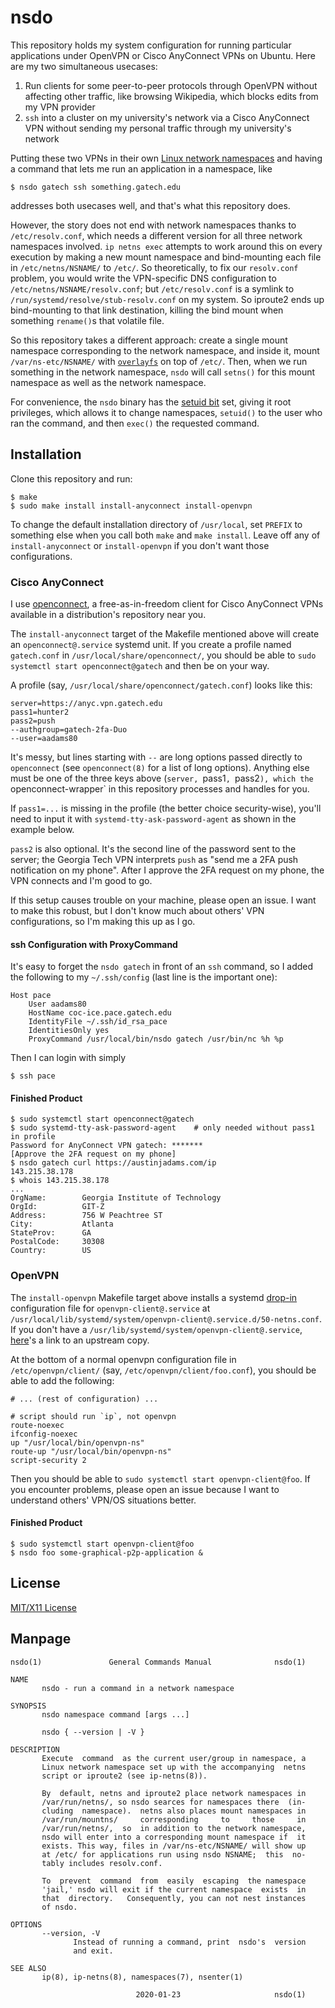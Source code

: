 nsdo
====

This repository holds my system configuration for running particular
applications under OpenVPN or Cisco AnyConnect VPNs on Ubuntu. Here are
my two simultaneous usecases:

 1. Run clients for some peer-to-peer protocols through OpenVPN without
    affecting other traffic, like browsing Wikipedia, which blocks edits
    from my VPN provider
 2. `ssh` into a cluster on my university's network via a Cisco
    AnyConnect VPN without sending my personal traffic through my
    university's network

Putting these two VPNs in their own [Linux network namespaces][1] and
having a command that lets me run an application in a namespace, like

    $ nsdo gatech ssh something.gatech.edu

addresses both usecases well, and that's what this repository does.

However, the story does not end with network namespaces thanks to
`/etc/resolv.conf`, which needs a different version for all three
network namespaces involved. `ip netns exec` attempts to work around
this on every execution by making a new mount namespace and
bind-mounting each file in `/etc/netns/NSNAME/` to `/etc/`. So
theoretically, to fix our `resolv.conf` problem, you would write the
VPN-specific DNS configuration to `/etc/netns/NSNAME/resolv.conf`; but
`/etc/resolv.conf` is a symlink to
`/run/systemd/resolve/stub-resolv.conf` on my system. So iproute2 ends
up bind-mounting to that link destination, killing the bind mount
when something `rename()`s that volatile file.

So this repository takes a different approach: create a single mount
namespace corresponding to the network namespace, and inside it, mount
`/var/ns-etc/NSNAME/` with [`overlayfs`][5] on top of `/etc/`. Then,
when we run something in the network namespace, `nsdo` will call
`setns()` for this mount namespace as well as the network namespace.

For convenience, the `nsdo` binary has the [setuid bit][2] set, giving
it root privileges, which allows it to change namespaces, `setuid()` to
the user who ran the command, and then `exec()` the requested command.

Installation
------------

Clone this repository and run:

    $ make
    $ sudo make install install-anyconnect install-openvpn

To change the default installation directory of `/usr/local`, set
`PREFIX` to something else when you call both `make` and `make install`.
Leave off any of `install-anyconnect` or `install-openvpn` if you don't
want those configurations.

### Cisco AnyConnect

I use [openconnect][6], a free-as-in-freedom client for Cisco AnyConnect
VPNs available in a distribution's repository near you.

The `install-anyconnect` target of the Makefile mentioned above will
create an `openconnect@.service` systemd unit. If you create a profile
named `gatech.conf` in `/usr/local/share/openconnect/`, you should be
able to `sudo systemctl start openconnect@gatech` and then be on your
way.

A profile (say, `/usr/local/share/openconnect/gatech.conf`) looks like
this:

    server=https://anyc.vpn.gatech.edu
    pass1=hunter2
    pass2=push
    --authgroup=gatech-2fa-Duo
    --user=aadams80

It's messy, but lines starting with `--` are long options passed
directly to `openconnect` (see `openconnect(8)` for a list of long
options). Anything else must be one of the three keys above (`server,
`pass1`, `pass2`), which the `openconnect-wrapper` in this repository
processes and handles for you.

If `pass1=...` is missing in the profile (the better choice
security-wise), you'll need to input it with
`systemd-tty-ask-password-agent` as shown in the example below.

`pass2` is also optional. It's the second line of the password sent to
the server; the Georgia Tech VPN interprets `push` as "send me a 2FA
push notification on my phone". After I approve the 2FA request on my
phone, the VPN connects and I'm good to go.

If this setup causes trouble on your machine, please open an issue. I
want to make this robust, but I don't know much about others' VPN
configurations, so I'm making this up as I go.

#### ssh Configuration with ProxyCommand

It's easy to forget the `nsdo gatech` in front of an `ssh` command, so I
added the following to my `~/.ssh/config` (last line is the important
one):

    Host pace
        User aadams80
        HostName coc-ice.pace.gatech.edu
        IdentityFile ~/.ssh/id_rsa_pace
        IdentitiesOnly yes
        ProxyCommand /usr/local/bin/nsdo gatech /usr/bin/nc %h %p

Then I can login with simply

    $ ssh pace

#### Finished Product

    $ sudo systemctl start openconnect@gatech
    $ sudo systemd-tty-ask-password-agent    # only needed without pass1 in profile
    Password for AnyConnect VPN gatech: *******
    [Approve the 2FA request on my phone]
    $ nsdo gatech curl https://austinjadams.com/ip
    143.215.38.178
    $ whois 143.215.38.178
    ...
    OrgName:        Georgia Institute of Technology
    OrgId:          GIT-Z
    Address:        756 W Peachtree ST
    City:           Atlanta
    StateProv:      GA
    PostalCode:     30308
    Country:        US

### OpenVPN

The `install-openvpn` Makefile target above installs a systemd
[drop-in][7] configuration file for `openvpn-client@.service` at
`/usr/local/lib/systemd/system/openvpn-client@.service.d/50-netns.conf`.
If you don't have a `/usr/lib/systemd/system/openvpn-client@.service`,
[here][8]'s a link to an upstream copy.

At the bottom of a normal openvpn configuration file in
`/etc/openvpn/client/` (say, `/etc/openvpn/client/foo.conf`), you should
be able to add the following:

    # ... (rest of configuration) ...

    # script should run `ip`, not openvpn
    route-noexec
    ifconfig-noexec
    up "/usr/local/bin/openvpn-ns"
    route-up "/usr/local/bin/openvpn-ns"
    script-security 2

Then you should be able to `sudo systemctl start openvpn-client@foo`. If
you encounter problems, please open an issue because I want to
understand others' VPN/OS situations better.

#### Finished Product

    $ sudo systemctl start openvpn-client@foo
    $ nsdo foo some-graphical-p2p-application &

License
-------
[MIT/X11 License][3]

[1]: https://lwn.net/Articles/580893/
[2]: https://en.wikipedia.org/wiki/Setuid
[3]: https://github.com/ausbin/nsdo/blob/master/LICENSE
[4]: https://austinjadams.com/blog/running-select-applications-through-openvpn/
[5]: https://www.kernel.org/doc/html/latest/filesystems/overlayfs.html
[6]: https://www.infradead.org/openconnect/
[7]: https://www.freedesktop.org/software/systemd/man/systemd.unit.html
[8]: https://github.com/OpenVPN/openvpn/blob/452e016cba977cb1c109e74977029b9c0de33de2/distro/systemd/openvpn-client%40.service.in

Manpage
-------

    nsdo(1)               General Commands Manual              nsdo(1)
    
    NAME
           nsdo - run a command in a network namespace
    
    SYNOPSIS
           nsdo namespace command [args ...]
    
           nsdo { --version | -V }
    
    DESCRIPTION
           Execute  command  as the current user/group in namespace, a
           Linux network namespace set up with the accompanying  netns
           script or iproute2 (see ip-netns(8)).
    
           By  default, netns and iproute2 place network namespaces in
           /var/run/netns/, so nsdo searces for namespaces there  (in‐
           cluding  namespace).  netns also places mount namespaces in
           /var/run/mountns/     corresponding     to     those     in
           /var/run/netns/,  so  in addition to the network namespace,
           nsdo will enter into a corresponding mount namespace if  it
           exists. This way, files in /var/ns-etc/NSNAME/ will show up
           at /etc/ for applications run using nsdo NSNAME;  this  no‐
           tably includes resolv.conf.
    
           To  prevent  command  from  easily  escaping  the namespace
           'jail,' nsdo will exit if the current namespace  exists  in
           that  directory.   Consequently, you can not nest instances
           of nsdo.
    
    OPTIONS
           --version, -V
                  Instead of running a command, print  nsdo's  version
                  and exit.
    
    SEE ALSO
           ip(8), ip-netns(8), namespaces(7), nsenter(1)
    
                                2020-01-23                     nsdo(1)
